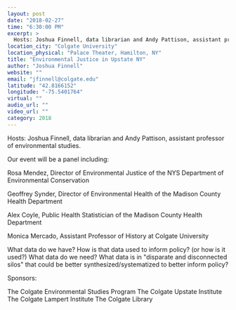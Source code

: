```yaml
---
layout: post
date: "2018-02-27"
time: "6:30:00 PM"
excerpt: >
  Hosts: Joshua Finnell, data librarian and Andy Pattison, assistant professor of environmental studies...
location_city: "Colgate University"
location_physical: "Palace Theater, Hamilton, NY"
title: "Environmental Justice in Upstate NY"
author: "Joshua Finnell"
website: ""
email: "jfinnell@colgate.edu"
latitude: "42.8166152"
longitude: "-75.5401764"
virtual: ""
audio_url: ""
video_url: ""
category: 2018
---
```


Hosts: Joshua Finnell, data librarian and Andy Pattison, assistant professor of environmental studies.

Our event will be a panel including:  

Rosa Mendez, Director of Environmental Justice of the NYS Department of Environmental Conservation 

Geoffrey Synder, Director of Environmental Health of the Madison County Health Department 

Alex Coyle, Public Health Statistician of the Madison County Health Department 

Monica Mercado, Assistant Professor of History at Colgate University 

What data do we have? 
How is that data used to inform policy? (or how is it used?) 
What data do we need? 
What data is in "disparate and disconnected silos" that could be better synthesized/systematized to better inform policy? 

Sponsors:

The Colgate Environmental Studies Program
The Colgate Upstate Institute 
The Colgate Lampert Institute 
The Colgate Library 
